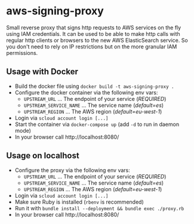 # aws-signing-proxy
Small reverse proxy that signs http requests to AWS services on the fly using IAM credentials. It can be used to be able to make http calls with regular http clients or browsers to the new AWS ElasticSearch service. So you don't need to rely on IP restrictions but on the more granular IAM permissions.

## Usage with Docker
- Build the docker file using `docker build -t aws-signing-proxy .`
- Configure the docker container via the following env vars:
  - `UPSTREAM_URL` ... The endpoint of your service (_REQUIRED_)
  - `UPSTREAM_SERVICE_NAME` ... The service name (_default=es_)
  - `UPSTREAM_REGION` ... The AWS region (_default=eu-west-1_)
- Login via `scloud account login [...]`
- Start the container via `docker-compose up` (add `-d` to run in daemon mode)
- In your browser call http://localhost:8080/

## Usage on localhost
- Configure the proxy via the following env vars:
  - `UPSTREAM_URL` ... The endpoint of your service (_REQUIRED_)
  - `UPSTREAM_SERVICE_NAME` ... The service name (_default=es_)
  - `UPSTREAM_REGION` ... The AWS region (_default=eu-west-1_)
- Login via `scloud account login [...]`
- Make sure Ruby is installed (`rbenv` is recommended)
- Run it with `bundle install --deployment && bundle exec ./proxy.rb`
- In your browser call http://localhost:8080/
